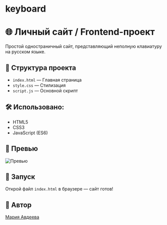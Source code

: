 # keyboard
# 🌐 Личный сайт / Frontend-проект

Простой одностраничный сайт, представляющий неполную клавиатуру на русском языке.

## 📁 Структура проекта
- `index.html` — Главная страница
- `style.css` — Стилизация
- `script.js` — Основной скрипт

## 🛠 Использовано:
- HTML5
- CSS3
- JavaScript (ES6)

## 📸 Превью
![Превью](img/preview.png)

## 🚀 Запуск
Открой файл `index.html` в браузере — сайт готов!

## 📌 Автор
[Мария Авдеева](https://github.com/marywwer)
